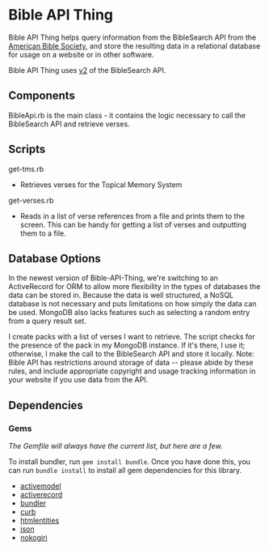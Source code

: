 # Bible API Thing #

Bible API Thing helps query information from the BibleSearch API from the [American Bible Society](http://bibles.org/pages/api/), and store the resulting data in a relational database for usage on a website or in other software.

Bible API Thing uses [v2](http://bibles.org/pages/api/documentation/v2-migration) of the BibleSearch API.

## Components ##
BibleApi.rb is the main class - it contains the logic necessary to call the BibleSearch API and retrieve verses.

## Scripts ##
get-tms.rb
- Retrieves verses for the Topical Memory System

get-verses.rb
- Reads in a list of verse references from a file and prints them to the screen.  This can be handy for getting a list of verses and outputting them to a file.

## Database Options ##

In the newest version of Bible-API-Thing, we're switching to an ActiveRecord for ORM to allow more flexibility in the types of databases the data can be stored in.  Because the data is well structured, a NoSQL database is not necessary and puts limitations on how simply the data can be used.  MongoDB also lacks features such as selecting a random entry from a query result set.

I create packs with a list of verses I want to retrieve.  The script checks for the presence of the pack in my MongoDB instance.  If it's there, I use it; otherwise, I make the call to the BibleSearch API and store it locally.  Note: Bible API has restrictions around storage of data -- please abide by these rules, and include appropriate copyright and usage tracking information in your website if you use data from the API.

## Dependencies ##
### Gems ###

_The Gemfile will always have the current list, but here are a few._

To install bundler, run `gem install bundle`.  Once you have done this, you can run `bundle install` to install all gem dependencies for this library.

* [activemodel](https://rubygems.org/gems/activemodel)
* [activerecord](https://rubygems.org/gems/activerecord)
* [bundler](http://rubygems.org/gems/bundler)
* [curb](http://rubygems.org/gems/curb)
* [htmlentities](http://rubygems.org/gems/htmlentities)
* [json](http://rubygems.org/gems/json)
* [nokogiri](http://rubygems.org/gems/nokogiri)
